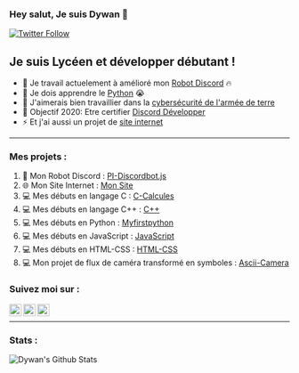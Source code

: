 ### Hey salut, Je suis Dywan 👋


[![Twitter Follow](https://img.shields.io/twitter/follow/Dywan77?color=1DA1F2&logo=twitter&style=for-the-badge)](https://twitter.com/intent/follow?original_referer=https%3A%2F%2Fgithub.com%2FDywan77r&screen_name=Dywan771)

## Je suis Lycéen et développer débutant !

- 🔭 Je travail actuelement à amélioré mon [Robot Discord](https://github.com/Dywan77/JavaScript/tree/main/PI%20Discord-robot) 🔥
- 🌱 Je dois apprendre le [Python](https://github.com/Dywan77/Python) 😭
- 👯 J'aimerais bien travaillier dans la [cybersécurité de l'armée de terre](https://www.sengager.fr/emplois/informatique-telecoms/specialiste-cybersecurite)
- 🥅 Objectif 2020: Etre certifier [Discord Développer](https://support.discord.com/hc/fr/articles/360040720412-Bot-Verification-and-Data-Whitelisting)
- ⚡ Et j'ai aussi un projet de [site internet](https://github.com/Dywan77/HTML-CSS/tree/main/Developper-France.net)

---

  ### Mes projets :

1. 🤖 Mon Robot Discord : [PI-Discordbot.js](https://github.com/Dywan77/JavaScript/tree/main/PI%20Discord-robot)
2. 🌐 Mon Site Internet : [Mon Site](https://github.com/Dywan77/HTML-CSS/tree/main/Developper-France.net)
3. 💻 Mes débuts en langage C : [C-Calcules](https://github.com/Dywan77/C)
4. 💻 Mes débuts en langage C++ : [C++](https://github.com/Dywan77/Cpp)
5. 💻 Mes débuts en Python : [Myfirstpython](https://github.com/Dywan77/Python)
5. 💻 Mes débuts en JavaScript : [JavaScript](https://github.com/Dywan77/JavaScript)
5. 💻 Mes débuts en HTML-CSS : [HTML-CSS](https://github.com/Dywan77/HTML-CSS)
6. 💻 Mon projet de flux de caméra transformé en symboles : [Ascii-Camera](https://github.com/Dywan77/HTML-CSS/tree/main/Developper-France.net/ascii-cam)

### Suivez moi sur :

[<img align="left" alt="Dywan | YouTube" width="22px" src="https://cdn.jsdelivr.net/npm/simple-icons@v3/icons/youtube.svg" />][youtube]
[<img align="left" alt="Dywan771 | Twitter" width="22px" src="https://cdn.jsdelivr.net/npm/simple-icons@v3/icons/twitter.svg" />][twitter]
[<img align="left" alt="Dywan77 | Instagram" width="22px" src="https://cdn.jsdelivr.net/npm/simple-icons@v3/icons/instagram.svg" />][instagram]
<br/>

---

### Stats :

  <img align="left" alt="Dywan's Github Stats" src="https://github-readme-stats.vercel.app/api?username=Dywan77&show_icons=true&theme=radical" />



[twitter]: https://twitter.com/intent/follow?original_referer=https%3A%2F%2Fgithub.com%2FDywan77r&screen_name=Dywan771
[youtube]: https://www.youtube.com/channel/UCsgPYzCdaRK4dofWhYl0sTA/?sub_confirmation=1
[instagram]: https://www.instagram.com/dywan77/
